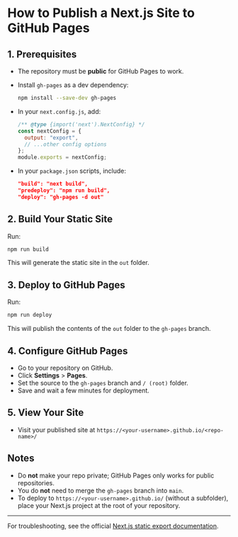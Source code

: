 
# How to Publish a Next.js Site to GitHub Pages

## 1. Prerequisites

- The repository must be **public** for GitHub Pages to work.
- Install `gh-pages` as a dev dependency:

  ```sh
  npm install --save-dev gh-pages
  ```

- In your `next.config.js`, add:

  ```js
  /** @type {import('next').NextConfig} */
  const nextConfig = {
    output: "export",
    // ...other config options
  };
  module.exports = nextConfig;
  ```

- In your `package.json` scripts, include:

  ```json
  "build": "next build",
  "predeploy": "npm run build",
  "deploy": "gh-pages -d out"
  ```

## 2. Build Your Static Site

Run:

```sh
npm run build
```

This will generate the static site in the `out` folder.

## 3. Deploy to GitHub Pages

Run:

```sh
npm run deploy
```

This will publish the contents of the `out` folder to the `gh-pages` branch.

## 4. Configure GitHub Pages

- Go to your repository on GitHub.
- Click **Settings** > **Pages**.
- Set the source to the `gh-pages` branch and `/ (root)` folder.
- Save and wait a few minutes for deployment.

## 5. View Your Site

- Visit your published site at `https://<your-username>.github.io/<repo-name>/`

## Notes

- Do **not** make your repo private; GitHub Pages only works for public repositories.
- You do **not** need to merge the `gh-pages` branch into `main`.
- To deploy to `https://<your-username>.github.io/` (without a subfolder), place your Next.js project at the root of your repository.

---

For troubleshooting, see the official [Next.js static export documentation](https://nextjs.org/docs/app/building-your-application/deploying/static-exports).
